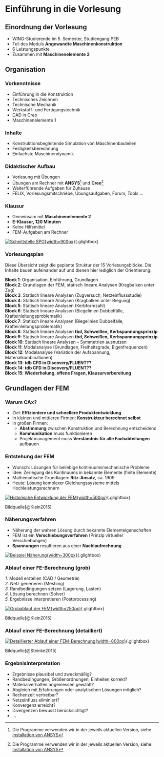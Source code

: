 # Einführung in die Vorlesung

## Einordnung der Vorlesung

- WING-Studierende im 5. Semester, Studiengang PEB  
- Teil des Moduls **Angewandte Maschinenkonstruktion**
- 6 Leistungspunkte  
- Zusammen mit **Maschinenelemente 2**

## Organisation

### Vorkenntnisse

- Einführung in die Konstruktion  
- Technisches Zeichnen  
- Technische Mechanik  
- Werkstoff- und Fertigungstechnik  
- CAD in Creo  
- Maschinenelemente 1  

### Inhalte

- Konstruktionsbegleitende Simulation von Maschinenbauteilen  
- Festigkeitsberechnung  
- Einfachste Maschinendynamik  

### Didaktischer Aufbau

- Vorlesung mit Übungen  
- Übungen am Rechner mit **ANSYS**[^1] und **Creo**[^1]
- Weiterführende Aufgaben für Zuhause  
- FELIX, Vorlesungsmitschriebe, Übungsaufgaben, Forum, Tools …

[^1]: Die Programme verwenden wir in der jeweils aktuellen Version, siehe [Installation von ANSYS](02_installation_ansys.md)

### Klausur

- Gemeinsam mit **Maschinenelemente 2**  
- **E-Klausur, 120 Minuten**  
- Keine Hilfsmittel  
- FEM-Aufgaben am Rechner  

[![Schnittstelle SPO](media/01_einfuehrung/01_SPO.png){width=900px}](media/01_einfuehrung/01_SPO.png "Auszug Prüfungsordnung (SPO)"){.glightbox}

### Vorlesungsplan

Diese Übersicht zeigt die geplante Struktur der 15 Vorlesungsblöcke. Die Inhalte bauen aufeinander auf und dienen hier lediglich der Orientierung.

**Block 1**: Organisation, Einführung, Grundlagen  
**Block 2**: Grundlagen der FEM, statisch lineare Analysen (Kragbalken unter Zug)  
**Block 3**: Statisch lineare Analysen (Zugversuch, Netzeinflussstudie)  
**Block 4**: Statisch lineare Analysen (Kragbalken unter Biegung)  
**Block 5**: Statisch lineare Analysen (Kerbformzahl)  
**Block 6**: Statisch lineare Analysen (Biegelinien Dubbelfälle, Krafteinleitungsproblematik)  
**Block 7**: Statisch lineare Analysen (Biegelinien Dubbelfälle, Krafteinleitungsproblematik)  
**Block 8**: Statisch lineare Analysen **tbd, Schweißen, Kerbspannungsprinzip**  
**Block 9**:  Statisch lineare Analysen **tbd, Schweißen, Kerbspannungsprinzip**  
**Block 10**: Statisch lineare Analysen – Symmetrien ausnutzen  
**Block 11**: Modalanalyse (Grundlagen, Freiheitsgrade, Eigenfrequenzen)  
**Block 12**: Modalanalyse (Variation der Aufspannung, Materialkombinationen)  
**Block 13**: **tdb CFD in Discovery/FLUENT??**  
**Block 14**: **tdb CFD in Discovery/FLUENT??**  
**Block 15**: **Wiederholung, offene Fragen, Klausurvorbereitung**

## Grundlagen der FEM

### Warum CAx?

- Ziel: **Effizientere und schnellere Produktentwicklung**
- In kleinen und mittleren Firmen: **Konstrukteur berechnet selbst**
- In großen Firmen:
    - **Abstimmung** zwischen Konstruktion und Berechnung entscheidend
    - **Kommunikation** muss funktionieren
    - Projektmanagement muss **Verständnis für alle Fachabteilungen** aufbauen

### Entstehung der FEM

- Wunsch: Lösungen für beliebige kontinuumsmechanische Probleme
- Idee: Zerlegung des Kontinuums in bekannte Elemente (finite Elemente)
- Mathematische Grundlagen: **Ritz-Ansatz**, ca. 1909
- Heute: Lösung komplexer Gleichungssysteme mittels Hochleistungsrechnern

[![Historische Entwicklung der FEM](media/01_einfuehrung/01_fem_historie.png){width=500px}](media/01_einfuehrung/01_fem_historie.png "Historische Entwicklung der FEM"){.glightbox}

<span class="bildquelle">Bildquelle[@Klein2015]</span>

### Näherungsverfahren

- Näherung der wahren Lösung durch bekannte Elementeigenschaften
- FEM ist ein **Verschiebungsverfahren** (Prinzip virtueller Verschiebungen)
- **Spannungen** resultieren aus einer **Nachlaufrechnung**

[![Beispiel Näherung](media/01_einfuehrung/01_naeherung.png){width=300px}](media/01_einfuehrung/01_naeherung.png "Beispiel Näherung"){.glightbox}

### Ablauf einer FE-Berechnung (grob)

*1.* Modell erstellen (CAD / Geometrie)  
*2.* Netz generieren (Meshing)  
*3.* Randbedingungen setzen (Lagerung, Lasten)  
*4.* Lösung berechnen (Solver)  
*5.* Ergebnisse interpretieren (Postprocessing)  

[![Grobablauf der FEM](media/01_einfuehrung/01_Ablauf_FEM_grob.png){width=250px}](media/01_einfuehrung/01_Ablauf_FEM_grob.png "Grobablauf der FEM"){.glightbox}

<span class="bildquelle">Bildquelle[@Klein2015]</span>

### Ablauf einer FE-Berechnung (detailliert)

[![Detaillierter Ablauf einer FEM-Berechnung](media/01_einfuehrung/01_Ablauf_FEM_detailliert.png){width=800px}](media/01_einfuehrung/01_Ablauf_FEM_detailliert.png "Detaillierter Ablauf einer FEM-Berechnung"){.glightbox}

<span class="bildquelle">Bildquelle[@Steinke2015]</span>

### Ergebnisinterpretation

- Ergebnisse plausibel und zweckmäßig?
- Randbedingungen, Größenordnungen, Einheiten korrekt?
- Materialverhalten angemessen gewählt?
- Abgleich mit Erfahrungen oder analytischen Lösungen möglich?
- Rechenzeit vertretbar?
- Netzeinfluss eliminiert?
- Konvergenz erreicht?
- Divergenzen bewusst berücksichtigt?
- ...
